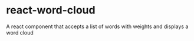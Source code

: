 # react-word-cloud
A react component that accepts a list of words with weights and displays a word cloud
